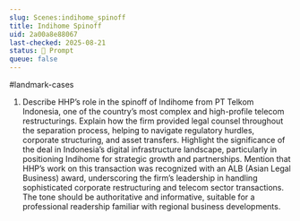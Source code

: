 ```yaml
---
slug: Scenes:indihome_spinoff
title: Indihome Spinoff
uid: 2a00a8e88067
last-checked: 2025-08-21
status: 💬 Prompt
queue: false
---
```

#landmark-cases 
1.  Describe HHP’s role in the spinoff of Indihome from PT Telkom Indonesia, one of the country’s most complex and high-profile telecom restructurings. Explain how the firm provided legal counsel throughout the separation process, helping to navigate regulatory hurdles, corporate structuring, and asset transfers. Highlight the significance of the deal in Indonesia’s digital infrastructure landscape, particularly in positioning Indihome for strategic growth and partnerships. Mention that HHP’s work on this transaction was recognized with an ALB (Asian Legal Business) award, underscoring the firm’s leadership in handling sophisticated corporate restructuring and telecom sector transactions. The tone should be authoritative and informative, suitable for a professional readership familiar with regional business developments.
